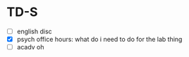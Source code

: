 # TD-S

- [ ] english disc
- [x] psych office hours: what do i need to do for the lab thing
- [ ] acadv oh
